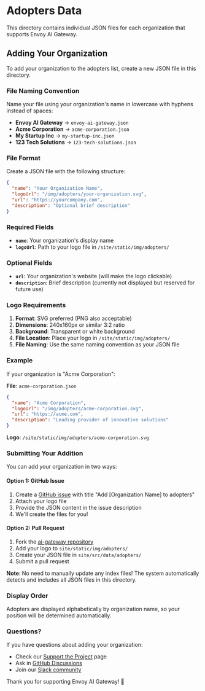 # Adopters Data

This directory contains individual JSON files for each organization that supports Envoy AI Gateway.

## Adding Your Organization

To add your organization to the adopters list, create a new JSON file in this directory.

### File Naming Convention

Name your file using your organization's name in lowercase with hyphens instead of spaces:

- **Envoy AI Gateway** → `envoy-ai-gateway.json`
- **Acme Corporation** → `acme-corporation.json`
- **My Startup Inc** → `my-startup-inc.json`
- **123 Tech Solutions** → `123-tech-solutions.json`

### File Format

Create a JSON file with the following structure:

```json
{
  "name": "Your Organization Name",
  "logoUrl": "/img/adopters/your-organization.svg",
  "url": "https://yourcompany.com",
  "description": "Optional brief description"
}
```

### Required Fields

- **`name`**: Your organization's display name
- **`logoUrl`**: Path to your logo file in `/site/static/img/adopters/`

### Optional Fields

- **`url`**: Your organization's website (will make the logo clickable)
- **`description`**: Brief description (currently not displayed but reserved for future use)

### Logo Requirements

1. **Format**: SVG preferred (PNG also acceptable)
2. **Dimensions**: 240x160px or similar 3:2 ratio
3. **Background**: Transparent or white background
4. **File Location**: Place your logo in `/site/static/img/adopters/`
5. **File Naming**: Use the same naming convention as your JSON file

### Example

If your organization is "Acme Corporation":

**File**: `acme-corporation.json`
```json
{
  "name": "Acme Corporation",
  "logoUrl": "/img/adopters/acme-corporation.svg",
  "url": "https://acme.com",
  "description": "Leading provider of innovative solutions"
}
```

**Logo**: `/site/static/img/adopters/acme-corporation.svg`

### Submitting Your Addition

You can add your organization in two ways:

#### Option 1: GitHub Issue
1. Create a [GitHub issue](https://github.com/envoyproxy/ai-gateway/issues/new) with title "Add [Organization Name] to adopters"
2. Attach your logo file
3. Provide the JSON content in the issue description
4. We'll create the files for you!

#### Option 2: Pull Request
1. Fork the [ai-gateway repository](https://github.com/envoyproxy/ai-gateway)
2. Add your logo to `site/static/img/adopters/`
3. Create your JSON file in `site/src/data/adopters/`
4. Submit a pull request

**Note**: No need to manually update any index files! The system automatically detects and includes all JSON files in this directory.

### Display Order

Adopters are displayed alphabetically by organization name, so your position will be determined automatically.

### Questions?

If you have questions about adding your organization:
- Check our [Support the Project](https://aigateway.envoyproxy.io/support) page
- Ask in [GitHub Discussions](https://github.com/envoyproxy/ai-gateway/discussions)
- Join our [Slack community](https://envoyproxy.slack.com/archives/C07Q4N24VAA)

Thank you for supporting Envoy AI Gateway! 🎉
